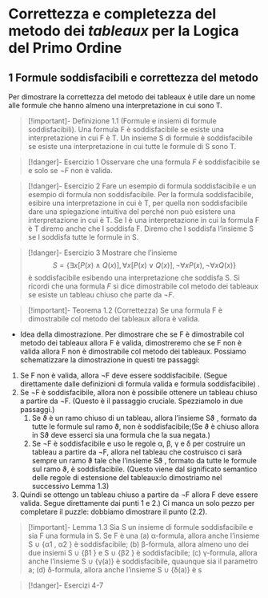 # Correttezza e completezza del metodo dei *tableaux* per la Logica del Primo Ordine
## 1 Formule soddisfacibili e correttezza del metodo
Per dimostrare la correttezza del metodo dei tableaux è utile dare un nome alle formule che hanno almeno una interpretazione in cui sono T.
>[!important]- Definizione 1.1 (Formule e insiemi di formule soddisfacibili).
>Una formula F è soddisfacibile se esiste una interpretazione in cui F è T. Un insieme S di formule è soddisfacibile se esiste una interpretazione in cui tutte le formule di S sono T.

>[!danger]- Esercizio 1 
>Osservare che una formula $F$ è soddisfacibile se e solo se $\lnot F$ non è valida.

>[!danger]- Esercizio 2 
>Fare un esempio di formula soddisfacibile e un esempio di formula non soddisfacibile. Per la formula soddisfacibile, esibire una interpretazione in cui è T, per quella non soddisfacibile dare una spiegazione intuitiva del perché non può esistere una interpretazione in cui è T. Se I è una interpretazione in cui la formula F è T diremo anche che I soddisfa F. Diremo che I soddisfa l’insieme S se I soddisfa tutte le formule in S.

>[!danger]- Esercizio 3
>Mostrare che l’insieme $$S = \{\exists x[P(x)\wedge Q(x)],\forall x[P(x)\vee Q(x)],\lnot\forall xP(x), \lnot\forall xQ(x)\}$$
>è soddisfacibile esibendo una interpretazione che soddisfa S. Si ricordi che una formula $F$ si dice dimostrabile col metodo dei tableaux se esiste un tableau chiuso che parte da $\lnot F$.

>[!important]- Teorema 1.2 (Correttezza) 
>Se una formula F è dimostrabile col metodo dei tableaux allora è valida.

- Idea della dimostrazione. 
Per dimostrare che se F è dimostrabile col metodo dei tableaux allora F è valida, dimostreremo che se F non è valida allora F non è dimostrabile col
metodo dei tableaux. Possiamo schematizzare la dimostrazione in questi tre passaggi:
1. Se F non è valida, allora ¬F deve essere soddisfacibile. (Segue direttamente dalle definizioni di formula valida e formula soddisfacibile) .
2. Se ¬F è soddisfacibile, allora non è possibile ottenere un tableau chiuso a partire da ¬F. (Questo è il passaggio cruciale. Spezziamolo in due passaggi.)
	1. Se ϑ è un ramo chiuso di un tableau, allora l’insieme Sϑ , formato da tutte le formule sul ramo ϑ, non è soddisfacibile;(Se ϑ è chiuso allora in Sϑ deve esserci sia una formula che la sua negata.)
	2. Se ¬F è soddisfacibile e uso le regole α, β, γ e δ per costruire un tableau a partire da ¬F, allora nel tableau che costruisco ci sarà sempre un ramo ϑ tale che l’insieme Sϑ , formato da tutte le formule sul ramo ϑ, è soddisfacibile. (Questo viene dal significato semantico delle regole di estensione del tableaux:lo dimostriamo nel successivo Lemma 1.3)
3. Quindi se ottengo un tableau chiuso a partire da ¬F allora F deve essere valida.
Segue direttamente dai punti 1 e 2.)
Ci manca un solo pezzo per completare il puzzle: dobbiamo dimostrare il punto (2.2).
>[!important]- Lemma 1.3 
>Sia S un insieme di formule soddisfacibile e sia F una formula in S. Se F è una 
>(a) α-formula, allora anche l’insieme S ∪ {α1 , α2 } è soddisfacibile;
>(b) β-formula, allora almeno uno dei due insiemi S ∪ {β1 } e S ∪ {β2 } è soddisfacibile;
>(c) γ-formula, allora anche l’insieme S ∪ {γ(a)} è soddisfacibile, quaunque sia il parametro a;
>(d) δ-formula, allora anche l’insieme S ∪ {δ(a)} è s

>[!danger]-  Esercizi 4-7

